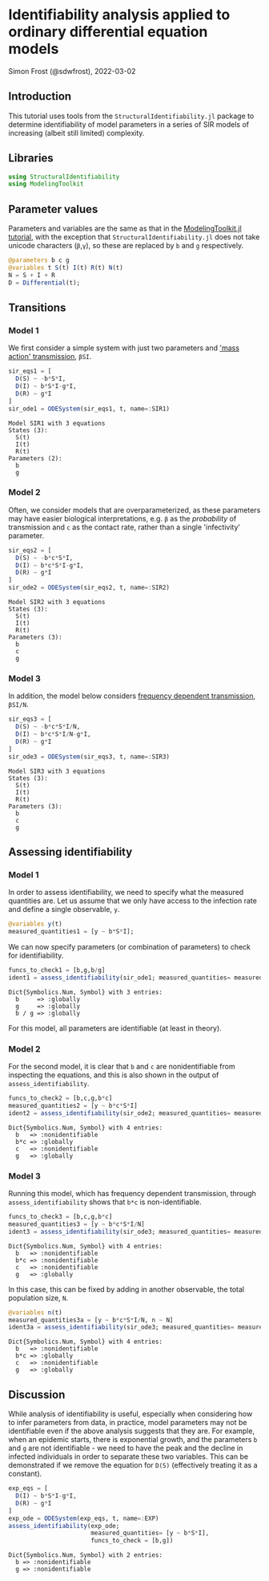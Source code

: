 # Identifiability analysis applied to ordinary differential equation models
Simon Frost (@sdwfrost), 2022-03-02

## Introduction

This tutorial uses tools from the `StructuralIdentifiability.jl` package to determine identifiability of model parameters in a series of SIR models of increasing (albeit still limited) complexity.

## Libraries

```julia
using StructuralIdentifiability
using ModelingToolkit
```




## Parameter values

Parameters and variables are the same as that in the [ModelingToolkit.jl tutorial](https://github.com/epirecipes/sir-julia/blob/master/markdown/ode_mtk/ode_mtk.md), with the exception that `StructuralIdentifiability.jl` does not take unicode characters (`β`,`γ`), so these are replaced by `b` and `g` respectively.

```julia
@parameters b c g
@variables t S(t) I(t) R(t) N(t)
N = S + I + R
D = Differential(t);
```




## Transitions

### Model 1

We first consider a simple system with just two parameters and ['mass action' transmission](https://www.sciencedirect.com/science/article/pii/S0169534701021449), `βSI`.

```julia
sir_eqs1 = [
  D(S) ~ -b*S*I,
  D(I) ~ b*S*I-g*I,
  D(R) ~ g*I
]
sir_ode1 = ODESystem(sir_eqs1, t, name=:SIR1)
```

```
Model SIR1 with 3 equations
States (3):
  S(t)
  I(t)
  R(t)
Parameters (2):
  b
  g
```





### Model 2

Often, we consider models that are overparameterized, as these parameters may have easier biological interpretations, e.g. `β` as the *probability* of transmission and `c` as the contact rate, rather than a single 'infectivity' parameter.

```julia
sir_eqs2 = [
  D(S) ~ -b*c*S*I,
  D(I) ~ b*c*S*I-g*I,
  D(R) ~ g*I
]
sir_ode2 = ODESystem(sir_eqs2, t, name=:SIR2)
```

```
Model SIR2 with 3 equations
States (3):
  S(t)
  I(t)
  R(t)
Parameters (3):
  b
  c
  g
```





### Model 3

In addition, the model below considers [frequency dependent transmission](https://www.sciencedirect.com/science/article/pii/S0169534701021449), `βSI/N`.

```julia
sir_eqs3 = [
  D(S) ~ -b*c*S*I/N,
  D(I) ~ b*c*S*I/N-g*I,
  D(R) ~ g*I
]
sir_ode3 = ODESystem(sir_eqs3, t, name=:SIR3)
```

```
Model SIR3 with 3 equations
States (3):
  S(t)
  I(t)
  R(t)
Parameters (3):
  b
  c
  g
```





## Assessing identifiability

### Model 1

In order to assess identifiability, we need to specify what the measured quantities are. Let us assume that we only have access to the infection rate and define a single observable, `y`.

```julia
@variables y(t)
measured_quantities1 = [y ~ b*S*I];
```




We can now specify parameters (or combination of parameters) to check for identifiability.

```julia
funcs_to_check1 = [b,g,b/g]
ident1 = assess_identifiability(sir_ode1; measured_quantities= measured_quantities1, funcs_to_check = funcs_to_check1)
```

```
Dict{Symbolics.Num, Symbol} with 3 entries:
  b     => :globally
  g     => :globally
  b / g => :globally
```





For this model, all parameters are identifiable (at least in theory).

### Model 2

For the second model, it is clear that `b` and `c` are nonidentifiable from inspecting the equations, and this is also shown in the output of `assess_identifiability`.

```julia
funcs_to_check2 = [b,c,g,b*c]
measured_quantities2 = [y ~ b*c*S*I]
ident2 = assess_identifiability(sir_ode2; measured_quantities= measured_quantities2, funcs_to_check = funcs_to_check2)
```

```
Dict{Symbolics.Num, Symbol} with 4 entries:
  b   => :nonidentifiable
  b*c => :globally
  c   => :nonidentifiable
  g   => :globally
```





### Model 3

Running this model, which has frequency dependent transmission, through `assess_identifiability` shows that `b*c` is non-identifiable.

```julia
funcs_to_check3 = [b,c,g,b*c]
measured_quantities3 = [y ~ b*c*S*I/N]
ident3 = assess_identifiability(sir_ode3; measured_quantities= measured_quantities3, funcs_to_check = funcs_to_check3)
```

```
Dict{Symbolics.Num, Symbol} with 4 entries:
  b   => :nonidentifiable
  b*c => :nonidentifiable
  c   => :nonidentifiable
  g   => :globally
```





In this case, this can be fixed by adding in another observable, the total population size, `N`.

```julia
@variables n(t)
measured_quantities3a = [y ~ b*c*S*I/N, n ~ N]
ident3a = assess_identifiability(sir_ode3; measured_quantities= measured_quantities3a, funcs_to_check = funcs_to_check3)
```

```
Dict{Symbolics.Num, Symbol} with 4 entries:
  b   => :nonidentifiable
  b*c => :globally
  c   => :nonidentifiable
  g   => :globally
```





## Discussion

While analysis of identifiability is useful, especially when considering how to infer parameters from data, in practice, model parameters may not be identifiable even if the above analysis suggests that they are. For example, when an epidemic starts, there is exponential growth, and the parameters `b` and `g` are not identifiable - we need to have the peak and the decline in infected individuals in order to separate these two variables. This can be demonstrated if we remove the equation for `D(S)` (effectively treating it as a constant).

```julia
exp_eqs = [
  D(I) ~ b*S*I-g*I,
  D(R) ~ g*I
]
exp_ode = ODESystem(exp_eqs, t, name=:EXP)
assess_identifiability(exp_ode;
                       measured_quantities= [y ~ b*S*I],
                       funcs_to_check = [b,g])
```

```
Dict{Symbolics.Num, Symbol} with 2 entries:
  b => :nonidentifiable
  g => :nonidentifiable
```


